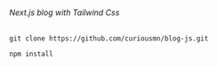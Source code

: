 ###### Next.js blog with Tailwind Css
    
```
git clone https://github.com/curiousmn/blog-js.git

npm install 
```
